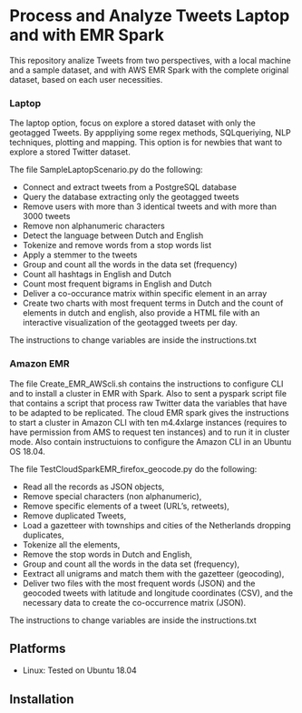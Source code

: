 # Process and Analyze Tweets Laptop and with EMR Spark

This repository analize Tweets from two perspectives, with a local machine and a sample dataset, and with AWS EMR Spark with the complete original dataset, based on each user necessities.

### Laptop

The laptop option, focus on explore a stored dataset with only the geotagged Tweets. By apppliying some regex methods, SQLqueriying, NLP techniques, plotting and mapping. This option is for newbies that want to explore a stored Twitter dataset.

The file SampleLaptopScenario.py do the following:

* Connect and extract tweets from a PostgreSQL database
* Query the database extracting only the geotagged tweets
* Remove users with more than 3 identical tweets and with more than 3000 tweets
* Remove non alphanumeric characters
* Detect the language between Dutch and English
* Tokenize and remove words from a stop words list
* Apply a stemmer to the tweets
* Group and count all the words in the data set (frequency)
* Count all hashtags in English and Dutch
* Count most frequent bigrams in English and Dutch
* Deliver a co-occurance matrix within specific element in an array
* Create two charts with most frequent terms in Dutch and the count of elements in dutch and english, also provide a HTML file with an interactive visualization of the geotagged tweets per day.

The instructions to change variables are inside the instructions.txt

### Amazon EMR

The file Create_EMR_AWScli.sh contains the instructions to configure CLI and to install a cluster in EMR with Spark. Also to sent a pyspark script file that contains a script that process raw Twitter data the variables that have to be adapted to be replicated. The cloud EMR spark gives the instructions to start a cluster in Amazon CLI with ten m4.4xlarge instances (requires to have permission from AMS to request ten instances) and to run it in cluster mode. Also contain instructuions to configure the Amazon CLI in an Ubuntu OS 18.04.

The file TestCloudSparkEMR_firefox_geocode.py do the following:

* Read all the records as JSON objects, 
* Remove special characters (non alphanumeric),
* Remove specific elements of a tweet (URL’s, retweets),
* Remove duplicated Tweets,
* Load a gazetteer with townships and cities of the Netherlands dropping duplicates, 
* Tokenize all the elements, 
* Remove the stop words in Dutch and English, 
* Group and count all the words in the data set (frequency),
* Eextract all unigrams and match them with the gazetteer (geocoding), 
* Deliver two files with the most frequent words (JSON) and the geocoded tweets with latitude and longitude coordinates (CSV), and the necessary data to create the co-occurrence matrix (JSON).

The instructions to change variables are inside the instructions.txt

## Platforms

* Linux: Tested on Ubuntu 18.04

## Installation


